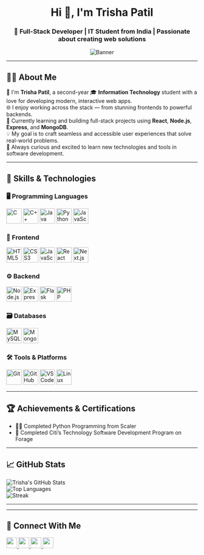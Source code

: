 <h1 align="center">Hi 👋, I'm Trisha Patil</h1>
<h3 align="center">🚀 Full-Stack Developer | IT Student from India | Passionate about creating web solutions</h3>

<p align="center">
  <img src="https://github.com/your-username/your-repo-name/blob/main/assets/github-pro.png" alt="Banner" />
</p>



---

## 👩‍💻 About Me

👋 I'm **Trisha Patil**, a second-year 🎓 **Information Technology** student with a love for developing modern, interactive web apps.  
🌐 I enjoy working across the stack — from stunning frontends to powerful backends.  
🧠 Currently learning and building full-stack projects using **React**, **Node.js**, **Express**, and **MongoDB**.  
💡 My goal is to craft seamless and accessible user experiences that solve real-world problems.  
🎯 Always curious and excited to learn new technologies and tools in software development.

---

## 🧠 Skills & Technologies

### 🖥️ Programming Languages  
<p>
  <img src="https://cdn.jsdelivr.net/gh/devicons/devicon/icons/c/c-original.svg" title="C" width="40" height="40"/>
  <img src="https://cdn.jsdelivr.net/gh/devicons/devicon/icons/cplusplus/cplusplus-original.svg" title="C++" width="40" height="40"/>
  <img src="https://cdn.jsdelivr.net/gh/devicons/devicon/icons/java/java-original.svg" title="Java" width="40" height="40"/>
  <img src="https://cdn.jsdelivr.net/gh/devicons/devicon/icons/python/python-original.svg" title="Python" width="40" height="40"/>
  <img src="https://cdn.jsdelivr.net/gh/devicons/devicon/icons/javascript/javascript-original.svg" title="JavaScript" width="40" height="40"/>
</p>

### 🎨 Frontend  
<p>
  <img src="https://cdn.jsdelivr.net/gh/devicons/devicon/icons/html5/html5-original.svg" title="HTML5" width="40" height="40"/>
  <img src="https://cdn.jsdelivr.net/gh/devicons/devicon/icons/css3/css3-original.svg" title="CSS3" width="40" height="40"/>
  <img src="https://cdn.jsdelivr.net/gh/devicons/devicon/icons/javascript/javascript-original.svg" title="JavaScript" width="40" height="40"/>
  <img src="https://cdn.jsdelivr.net/gh/devicons/devicon/icons/react/react-original.svg" title="React" width="40" height="40"/>
  <img src="https://cdn.jsdelivr.net/gh/devicons/devicon/icons/nextjs/nextjs-original.svg" title="Next.js" width="40" height="40"/>
</p>

### ⚙️ Backend  
<p>
  <img src="https://cdn.jsdelivr.net/gh/devicons/devicon/icons/nodejs/nodejs-original.svg" title="Node.js" width="40" height="40"/>
  <img src="https://cdn.jsdelivr.net/gh/devicons/devicon/icons/express/express-original.svg" title="Express" width="40" height="40" style="background-color:white;"/>
  <img src="https://cdn.jsdelivr.net/gh/devicons/devicon/icons/flask/flask-original.svg" title="Flask" width="40" height="40"/>
  <img src="https://cdn.jsdelivr.net/gh/devicons/devicon/icons/php/php-original.svg" title="PHP" width="40" height="40"/>
</p>

### 🗃️ Databases  
<p>
  <img src="https://cdn.jsdelivr.net/gh/devicons/devicon/icons/mysql/mysql-original.svg" title="MySQL" width="40" height="40"/>
  <img src="https://cdn.jsdelivr.net/gh/devicons/devicon/icons/mongodb/mongodb-original.svg" title="MongoDB" width="40" height="40"/>

</p>

### 🛠️ Tools & Platforms  
<p>
  <img src="https://cdn.jsdelivr.net/gh/devicons/devicon/icons/git/git-original.svg" title="Git" width="40" height="40"/>
  <img src="https://cdn.jsdelivr.net/gh/devicons/devicon/icons/github/github-original.svg" title="GitHub" width="40" height="40"/>
  <img src="https://cdn.jsdelivr.net/gh/devicons/devicon/icons/vscode/vscode-original.svg" title="VS Code" width="40" height="40"/>
  <img src="https://cdn.jsdelivr.net/gh/devicons/devicon/icons/linux/linux-original.svg" title="Linux" width="40" height="40"/>
</p>

---

## 🏆 Achievements & Certifications  

- 🧑‍🎓 Completed Python Programming from Scaler  
- 🧾 Completed Citi’s Technology Software Development Program on Forage    

---

## 📈 GitHub Stats

![Trisha's GitHub Stats](https://github-readme-stats.vercel.app/api?username=trisha0510&show_icons=true&count_private=true&theme=dracula)  
![Top Languages](https://github-readme-stats.vercel.app/api/top-langs/?username=trisha0510&layout=compact&theme=dracula)  
![Streak](https://github-readme-streak-stats.herokuapp.com/?user=trisha0510&theme=dracula)

---


---

## 🤝 Connect With Me

<p>
  <a href="https://www.linkedin.com/in/trisha-patil-629ab3300" target="_blank">
    <img src="https://img.shields.io/badge/LinkedIn-blue?logo=linkedin&style=for-the-badge" height="28" />
  </a>
  <a href="https://instagram.com/trisha_p_05" target="_blank">
    <img src="https://img.shields.io/badge/Instagram-E4405F?logo=instagram&logoColor=white&style=for-the-badge" height="28" />
  </a>
  <a href="https://github.com/trisha0510" target="_blank">
    <img src="https://img.shields.io/badge/GitHub-100000?logo=github&logoColor=white&style=for-the-badge" height="28" />
  </a>
  <a href="mailto:trishapatil05@gmail.com">
    <img src="https://img.shields.io/badge/Gmail-D14836?logo=gmail&logoColor=white&style=for-the-badge" height="28" />
  </a>
</p>
